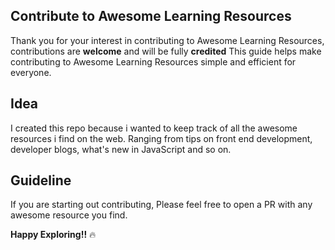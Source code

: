 
## Contribute to Awesome Learning Resources

Thank you for your interest in contributing to Awesome Learning Resources, contributions are **welcome** and will be fully **credited**
This guide helps make contributing to Awesome Learning Resources simple and efficient for everyone.


## Idea

I created this repo because i wanted to keep track of all the awesome resources i find on the web. Ranging from tips on front end development,
developer blogs, what's new in JavaScript and so on.

## Guideline

If you are starting out contributing, Please feel free to open a PR with any awesome resource you find.

**Happy Exploring!!** :fire:
